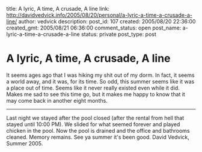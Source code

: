 title: A lyric, A time, A crusade, A line
link: http://davidvedvick.info/2005/08/20/personal/a-lyric-a-time-a-crusade-a-line/
author: vedvick
description: 
post_id: 107
created: 2005/08/20 22:36:00
created_gmt: 2005/08/21 06:36:00
comment_status: open
post_name: a-lyric-a-time-a-crusade-a-line
status: private
post_type: post

# A lyric, A time, A crusade, A line

It seems ages ago that I was hiking my shit out of my dorm. In fact, it seems a world away, and it was, for its time. So odd, this summer seems like it was a place out of time. Seems like it never really existed even while it did. Makes me sad to see this time go, but it makes me happy to know that it may come back in another eight months. 

* * *

Last night we stayed after the pool closed (after the rental from hell that stayed until 10:00 PM). We slided for what seemed forever and played chicken in the pool. Now the pool is drained and the office and bathrooms cleaned. Memory remains. See ya summer it's been good. David Vedvick, Summer 2005.